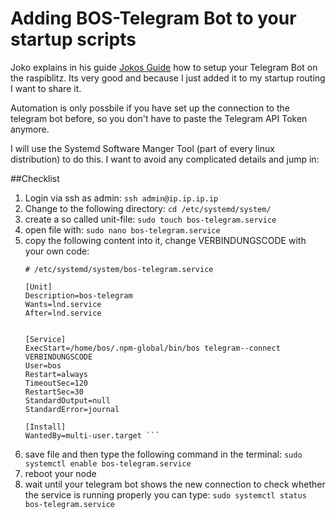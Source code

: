 # Adding BOS-Telegram Bot to your startup scripts

Joko explains in his guide [Jokos Guide](https://btc21.de/lightning-node-bot/) how to setup your Telegram Bot on the raspiblitz. Its very good and because I just added it to my startup routing
I want to share it.

Automation is only possbile if you have set up the connection to the telegram bot before, so you don't have to paste the Telegram API Token anymore.

I will use the Systemd Software Manger Tool (part of every linux distribution) to do this. I want to avoid any complicated details and jump in:

##Checklist

1. Login via ssh as admin: `ssh admin@ip.ip.ip.ip`
2. Change to the following directory: `cd /etc/systemd/system/`
3. create a so called unit-file: `sudo touch bos-telegram.service`
4. open file with: `sudo nano bos-telegram.service`
5. copy the following content into it, change VERBINDUNGSCODE with your own code:
    ```# Systemd unit for Bos-Telegram Bot
    # /etc/systemd/system/bos-telegram.service

    [Unit]
    Description=bos-telegram
    Wants=lnd.service
    After=lnd.service


    [Service] 
    ExecStart=/home/bos/.npm-global/bin/bos telegram--connect VERBINDUNGSCODE
    User=bos
    Restart=always
    TimeoutSec=120
    RestartSec=30
    StandardOutput=null
    StandardError=journal

    [Install]
    WantedBy=multi-user.target ```
 6. save file and then type the following command in the terminal: `sudo systemctl enable bos-telegram.service`
 7. reboot your node
 8. wait until your telegram bot shows the new connection to check whether the service is running properly you can type: `sudo systemctl status  bos-telegram.service`

